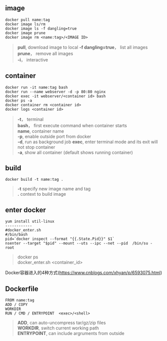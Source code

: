 ## image 
```docker
docker pull name:tag  
docker image ls/rm  
docker image ls -f dangling=true
docker image prune
docker image rm <name:tag>/<IMAGE ID>

```
> **pull**, download image to local 
> **-f dangling=true**， list all <none> images  
> **prune**， remove all <none> images  
> **-i**， interactive  

## container 
```Docker
docker run -it name:tag bash
docker run --name webserver -d -p 80:80 nginx
docker exec -it webserver/<container id> bash
docker ps -a
docker container rm <container id>
docker logs <container id>
```
> **-t**， terminal  
> **bash**， first execute command when container starts  
> **name**, container name  
> **-p**, enable outside port from docker   
> **-d**, run as background job
> **exec**, enter terminal mode and its exit will not stop container   
> **-a**, show all container (default shows running container)

## build
```Docker
docker build -t name:tag . 
```
> **-t** specify new image name and tag  
> **.** context to build image 

## enter docker 
```
yum install util-linux  
------------
#docker_enter.sh
#/bin/bash
pid=`docker inspect --format "{{.State.Pid}}" $1`
nsenter --target "$pid" --mount --uts --ipc --net --pid  /bin/su - root

```
> docker ps  
> docker_enter.sh <container_id>

Docker容器进入的4种方式(https://www.cnblogs.com/xhyan/p/6593075.html)


## Dockerfile
```Docker
FROM name:tag
ADD / COPY
WORKDIR
RUN / CMD / ENTRYPOINT  <exec>/<shell>
```
> **ADD**, can auto-uncompress tar/gz/zip files  
> **WORKDIR**, switch current working path  
> **ENTRYPOINT**, can include argruments from outside  

